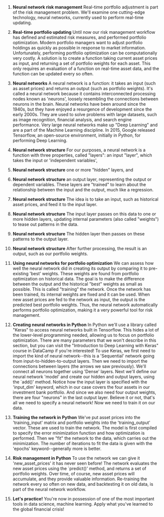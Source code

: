 1. **Neural network risk management**
Real-time portfolio adjustment is part of the risk management problem. We'll examine one cutting-edge technology, neural networks, currently used to perform real-time updating.

2. **Real-time portfolio updating**
Until now our risk management workflow has defined and estimated risk measures, and performed portfolio optimization. Modern portfolio managers want to adjust portfolio holdings as quickly as possible in response to market information. Unfortunately, performing portfolio optimization can be computationally very costly. A solution is to create a function taking current asset prices as input, and returning a set of portfolio weights for each asset. This only requires an evaluation of a function on real-time asset data, and the function can be updated every so often.

3. **Neural networks**
A neural network is a function: it takes an input (such as asset prices) and returns an output (such as portfolio weights). It's called a neural network because it contains interconnected processing nodes known as 'neurons', loosely resembling the connections between neurons in the brain. Neural networks have been around since the 1940s, but they have enjoyed a resurgence of development since the early 2000s. They are used to solve problems with large datasets, such as image recognition, financial analysis, and search engine performance. Very large neural networks make up "Deep Learning" and are a part of the Machine Learning discipline. In 2015, Google released Tensorflow, an open-source environment, initially in Python, for performing Deep Learning.

4. **Neural network structure**
For our purposes, a neural network is a function with three properties, called "layers": an input "layer", which takes the input or 'independent variables',

5. **Neural network structure**
one or more "hidden" layers, and

6. **Neural network structure**
an output layer, representing the output or dependent variables. These layers are "trained" to learn about the relationship between the input and the output, much like a regression.

7. **Neural network structure**
The idea is to take an input, such as historical asset prices, and feed it to the input layer.

8. **Neural network structure**
The input layer passes on this data to one or more hidden layers, updating internal parameters (also called "weights") to tease out patterns in the data.

9. **Neural network structure**
The hidden layer then passes on these patterns to the output layer.

10. **Neural network structure**
After further processing, the result is an output, such as our portfolio weights.

11. **Using neural networks for portfolio optimization**
We can assess how well the neural network did in creating its output by comparing it to pre-existing 'best' weights. These weights are found from portfolio optimization on historical data. The goal is to make the difference between the output and the historical "best" weights as small as possible. This is called "training" the network. Once the network has been trained, its internal weights are fixed and it can be used. When new asset prices are fed to the network as input, the output is the predicted best portfolio weights. Thus, the neural network automatically performs portfolio optimization, making it a very powerful tool for risk management.

12. **Creating neural networks in Python**
In Python we'll use a library called "Keras" to access neural networks built in Tensorflow. This hides a lot of the lower-level programming needed, allowing us to focus on portfolio optimization. There are many parameters that we won't describe in this section, but you can visit the "Introduction to Deep Learning with Keras" course in DataCamp if you're interested! To use Keras, we first need to import the kind of neural network--this is a 'Sequential' network going from input-to-hidden-to-output layers. Then we need to import the connections between layers (the arrows we saw previously). We'll connect all neurons together using 'Dense' layers. Next we'll define our neural network 'model' and create our hidden and output layers, using the `add()' method. Notice how the input layer is specified with the 'input_dim' keyword, which in our case covers the four assets in our investment bank portfolio. And since we also need four output weights, there are four "neurons" in the last output layer. Believe it or not, that's all we need to specify a neural network! Now we need to train it on our data.

13. **Training the network in Python**
We've put asset prices into the 'training_input' matrix and portfolio weights into the 'training_output' vector. These are used to train the network. The model is first compiled to specify the error minimization function and how optimization is performed. Then we "fit" the network to the data, which carries out the minimization. The number of iterations to fit the data is given with the 'epochs' keyword--generally more is better.

14. **Risk management in Python**
To use the network we can give it 'new_asset_prices' it has never seen before! The network evaluates the new asset prices using the `predict()' method, and returns a set of portfolio weights. Over time, of course, new asset prices will accumulate, and they provide valuable information. Re-training the network every so often on new data, and backtesting it on old data, is part of the neural network workflow.

15. **Let's practice!**
You're now in possession of one of the most important tools in data science, machine learning. Apply what you've learned to the global financial crisis!


